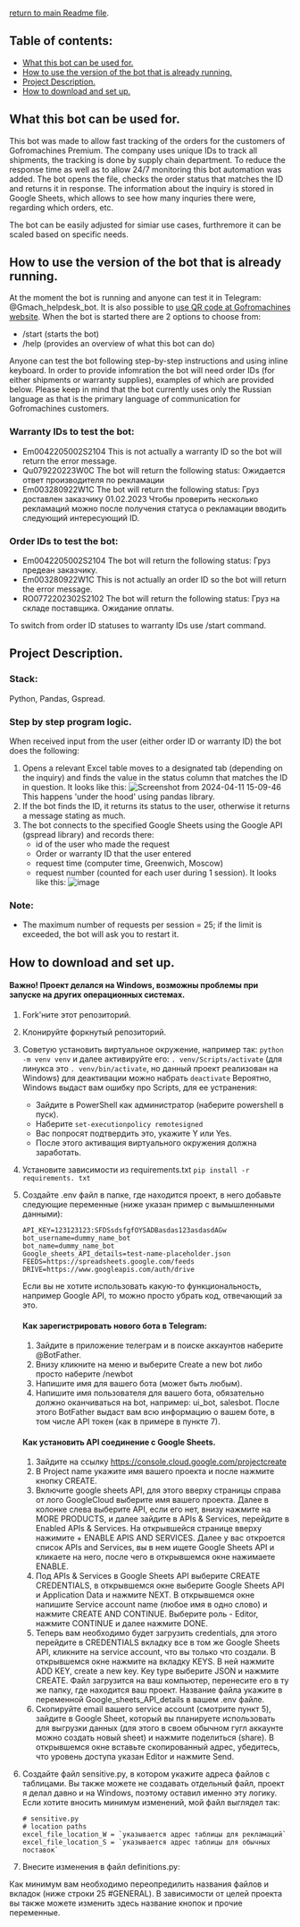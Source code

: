 [return to main Readme file](https://github.com/gaifut/GMP-Warranty_ID_bot/blob/main/README.md).

## Table of contents:
- [What this bot can be used for.](#What-this-bot-can-be-used-for)
- [How to use the version of the bot that is already running.](#How-to-use-the-version-of-the-bot-that-is-already-running)
- [Project Description.](#Project-Description)
- [How to download and set up.](#How-to-download-and-set-up)

## What this bot can be used for.
This bot was made to allow fast tracking of the orders for the customers of Gofromachines Premium. The company uses unique IDs to track all shipments, the tracking is done by supply chain department. To reduce the response time as well as to allow 24/7 monitoring this bot automation was added. The bot opens the file, checks the order status that matches the ID and returns it in response. The information about the inquiry is stored in Google Sheets, which allows to see how many inquries there were, regarding which orders, etc.

The bot can be easily adjusted for simiar use cases, furthremore it can be scaled based on specific needs.

## How to use the version of the bot that is already running.
At the moment the bot is running and anyone can test it in Telegram: @Gmach_helpdesk_bot. It is also possible to [use QR code at Gofromachines website](http://g-mach.ru/servisy-dlya-klientov).
When the bot is started there are 2 options to choose from:
- /start (starts the bot)
- /help (provides an overview of what this bot can do)

Anyone can test the bot following step-by-step instructions and using inline keyboard.
In order to provide infomration the bot will need order IDs (for either shipments or warranty supplies), examples of which are provided below. Please keep in mind that the bot currently uses only the Russian language as that is the primary language of communication for Gofromachines customers.
### Warranty IDs to test the bot:
 - Em0042205002S2104
   This is not actually a warranty ID so the bot will return the error message.
 - Qu079220223W0C
   The bot will return the following status: Ожидается ответ производителя по рекламации
 - Em003280922W1C
  The bot will return the following status: Груз доставлен заказчику 01.02.2023
Чтобы проверить несколько рекламаций можно после получения статуса о рекламации вводить следующий интересующий ID.
### Order IDs to test the bot:
 - Em0042205002S2104
  The bot will return the following status: Груз предеан заказчику.
 - Em003280922W1C
    This is not actually an order ID so the bot will return the error message.
 - RO0772202302S2102
   The bot will return the following status: Груз на складе поставщика. Ожидание оплаты.
   
To switch from order ID statuses to warranty IDs use /start command.

## Project Description.
### Stack:
Python, Pandas, Gspread.
### Step by step program logic.
When received input from the user (either order ID or warranty ID) the bot does the following:
1. Opens a relevant Excel table moves to a designated tab (depending on the inquiry) and finds the value in the status column that matches the ID in question. It looks like this:
   ![Screenshot from 2024-04-11 15-09-46](https://github.com/gaifut/GMP-Warranty_ID_bot/assets/113767276/636d4a85-a217-46cc-90a3-608edfc2deb9)
This happens 'under the hood' using pandas library.
2. If the bot finds the ID, it returns its status to the user, otherwise it returns a message stating as much.
3. The bot connects to the specified Google Sheets using the Google API (gspread library) and records there:
    - id of the user who made the request
    - Order or warranty ID that the user entered
    - request time (computer time, Greenwich, Moscow)
    - request number (counted for each user during 1 session).
   It looks like this:
   ![image](https://github.com/gaifut/GMP-Warranty_ID_bot/assets/113767276/f4000d2b-4894-4da6-9fb1-2050f47fc799)
### Note:
- The maximum number of requests per session = 25; if the limit is exceeded, the bot will ask you to restart it.

## How to download and set up.
#### Важно! Проект делался на Windows, возможны проблемы при запуске на других операционных системах.
1. Fork'ните этот репозиторий.
2. Клонируйте форкнутый репозиторий.
3. Советую установить виртуальное окружение, например так: ```python -m venv venv```
   и далее активируйте его: ```. venv/Scripts/activate``` (для линукса это ```. venv/bin/activate```, но данный проект реализован на Windows)
   для деактивации можно набрать ```deactivate```
   Вероятно, Windows выдаст вам ошибку про Scripts, для ее устранения:
    - Зайдите в PowerShell как администратор (наберите powershell в пуск).
    - Наберите ```set-executionpolicy remotesigned```
    - Вас попросят подтвердить это, укажите Y или Yes.
    - После этого активащия виртуального окружения должна заработать.
5. Установите зависимости из requirements.txt
   ```pip install -r requirements. txt```
7. Создайте .env файл в папке, где находится проект, в него добавьте следующие переменные (ниже указан пример с вымышленными данными):
   ```
   API_KEY=123123123:SFDSsdsfgfOYSADBasdas123asdasdAGw
   bot_username=dummy_name_bot
   bot_name=dummy_name_bot
   Google_sheets_API_details=test-name-placeholder.json
   FEEDS=https://spreadsheets.google.com/feeds
   DRIVE=https://www.googleapis.com/auth/drive
   ```
   Если вы не хотите использовать какую-то функциональность, например Google API, то можно просто убрать код, отвечающий за это.

   #### Как зарегистрировать нового бота в Telegram:
   1. Зайдите в приложение телеграм и в поиске аккаунтов наберите @BotFather.
   2. Внизу кликните на меню и выберите Create a new bot либо просто наберите /newbot
   3. Напишите имя для вашего бота (может быть любым).
   4. Напишите имя пользователя для вашего бота, обязательно должно оканчиваться на bot, например: ui_bot, salesbot.
      После этого BotFather выдаст вам всю информацию о вашем боте, в том числе API токен (как в примере в пункте 7).
   #### Как установить API соединение с Google Sheets.
   1. Зайдите на ссылку https://console.cloud.google.com/projectcreate
   2. В Project name укажите имя вашего проекта и после нажмите кнопку CREATE.
   3. Включите google sheets API, для этого вверху страницы справа от лого GoogleCloud выберите имя вашего проекта. Далее в колонке слева выберите API, если его нет, внизу нажмите на MORE PRODUCTS, и далее зайдите в APIs & Services, перейдите в Enabled APIs & Services.
      На открывшейся странице вверху нажимите + ENABLE APIS AND SERVICES.
      Далее у вас откроется список APIs and Services, вы в нем ищете Google Sheets API и кликаете на него, после чего в открывшемся окне нажимаете ENABLE.
   4. Под APIs & Services в Google Sheets API выберите CREATE CREDENTIALS, в открывшемся окне выберите Google Sheets API и Application Data и нажмите NEXT.
      В открывшемся окне напишите Service account name (любое имя в одно слово) и нажмите CREATE AND CONTINUE.
      Выберите роль - Editor, нажмите CONTINUE и далее нажмите DONE.
   5. Теперь вам необходимо будет загрузить credentials, для этого перейдите в CREDENTIALS вкладку все в том же Google Sheets API, кликните на service account, что вы только что создали. В открывшемся окне нажмите на вкладку KEYS. В ней нажмите ADD KEY, create a new key. Key type   выберите JSON и нажмите CREATE. Файл загрузится на ваш компьютер, перенесите его в ту же папку, где находится ваш проект. Название файла укажите в переменной Google_sheets_API_details в вашем .env файле.
   6. Скопируйте email вашего service account (смотрите пункт 5), зайдите в Google Sheet, который вы планируете использовать для выгрузки данных (для этого в своем обычном гугл аккаунте можно создать новый sheet) и нажмите поделиться (share). В открывшемся окне вставьте скопированный адрес, убедитесь, что уровень доступа указан Editor и нажмите Send.
9. Создайте файл sensitive.py, в котором укажите адреса файлов с таблицами. Вы также можете не создавать отдельный файл, проект я делал давно и на Windows, поэтому оставил именно эту логику.
   Если хотите вносить минимум изменений, мой файл выглядел так:
   ```
   # sensitive.py
   # location paths
   excel_file_location_W = `указывается адрес таблицы для рекламаций`
   excel_file_location_S = `указывается адрес таблицы для обычных поставок`
   ```
10. Внесите изменения в файл definitions.py:

   Как минимум вам необходимо переопредилить названия файлов и вкладок (ниже строки 25 #GENERAL). В зависимости от целей проекта вы также можете изменить здесь название кнопок и прочие переменные.
